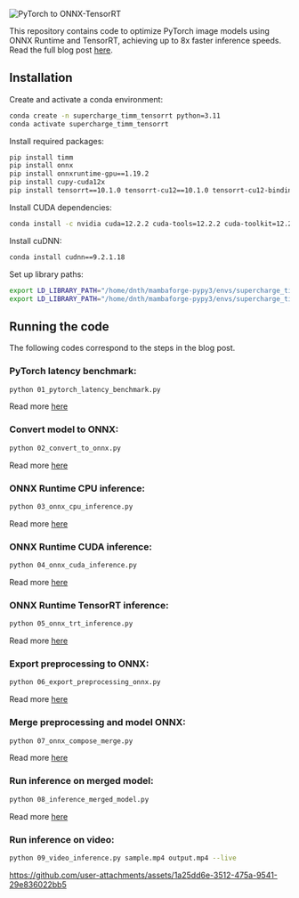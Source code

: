 ![PyTorch to ONNX-TensorRT](https://dicksonneoh.com/images/portfolio/supercharge_your_pytorch_image_models/post_image.png)

This repository contains code to optimize PyTorch image models using ONNX Runtime and TensorRT, achieving up to 8x faster inference speeds. Read the full blog post [here](https://dicksonneoh.com/portfolio/supercharge_your_pytorch_image_models/).


## Installation
Create and activate a conda environment:

```bash
conda create -n supercharge_timm_tensorrt python=3.11
conda activate supercharge_timm_tensorrt
```
 Install required packages:


```bash
pip install timm
pip install onnx
pip install onnxruntime-gpu==1.19.2
pip install cupy-cuda12x
pip install tensorrt==10.1.0 tensorrt-cu12==10.1.0 tensorrt-cu12-bindings==10.1.0 tensorrt-cu12-libs==10.1.0
```

Install CUDA dependencies:
```bash
conda install -c nvidia cuda=12.2.2 cuda-tools=12.2.2 cuda-toolkit=12.2.2 cuda-version=12.2 cuda-command-line-tools=12.2.2 cuda-compiler=12.2.2 cuda-runtime=12.2.2
```

Install cuDNN:
```bash
conda install cudnn==9.2.1.18
```

Set up library paths:
```bash
export LD_LIBRARY_PATH="/home/dnth/mambaforge-pypy3/envs/supercharge_timm_tensorrt/lib:$LD_LIBRARY_PATH"
export LD_LIBRARY_PATH="/home/dnth/mambaforge-pypy3/envs/supercharge_timm_tensorrt/lib/python3.11/site-packages/tensorrt_libs:$LD_LIBRARY_PATH"
```

## Running the code

The following codes correspond to the steps in the blog post.

### PyTorch latency benchmark:
   ```bash
   python 01_pytorch_latency_benchmark.py
   ```
Read more [here](https://dicksonneoh.com/portfolio/supercharge_your_pytorch_image_models//#-baseline-latency)

### Convert model to ONNX:
   ```bash
   python 02_convert_to_onnx.py
   ```
Read more [here](https://dicksonneoh.com/portfolio/supercharge_your_pytorch_image_models//#-convert-to-onnx)

### ONNX Runtime CPU inference:
   ```bash
   python 03_onnx_cpu_inference.py
   ```
Read more [here](https://dicksonneoh.com/portfolio/supercharge_your_pytorch_image_models//#-onnx-runtime-on-cpu)

### ONNX Runtime CUDA inference:
   ```bash
   python 04_onnx_cuda_inference.py
   ```
Read more [here](https://dicksonneoh.com/portfolio/supercharge_your_pytorch_image_models//#-onnx-runtime-on-cuda)

### ONNX Runtime TensorRT inference:
   ```bash
   python 05_onnx_trt_inference.py
   ```
Read more [here](https://dicksonneoh.com/portfolio/supercharge_your_pytorch_image_models//#-onnx-runtime-on-tensorrt)

### Export preprocessing to ONNX:
   ```bash
   python 06_export_preprocessing_onnx.py
   ```
Read more [here](https://dicksonneoh.com/portfolio/supercharge_your_pytorch_image_models//#-bake-pre-processing-into-onnx)

### Merge preprocessing and model ONNX:
   ```bash
   python 07_onnx_compose_merge.py
   ```
Read more [here](https://dicksonneoh.com/portfolio/supercharge_your_pytorch_image_models//#-bake-pre-processing-into-onnx)

### Run inference on merged model:
   ```bash
   python 08_inference_merged_model.py
   ```
Read more [here](https://dicksonneoh.com/portfolio/supercharge_your_pytorch_image_models//#-bake-pre-processing-into-onnx)

### Run inference on video:
   ```bash
   python 09_video_inference.py sample.mp4 output.mp4 --live 
   ```



https://github.com/user-attachments/assets/1a25dd6e-3512-475a-9541-29e836022bb5





<!-- # Pytorch to ONNX-TensorRT

This repository contains a script to convert a PyTorch model to ONNX format and then to TensorRT format.

## Prerequisites

- PyTorch
- ONNX
- TensorRT

## Installation
For simplicity, I'll use a conda environment with Python 3.11.

Setup conda environment:
```bash
conda create -n pt-to-onnx-tensorrt python=3.11
conda activate pt-to-onnx-tensorrt
```


1. Install CUDA components:
   ```bash
   conda install -y -c nvidia cuda=12.2.2 cuda-tools=12.2.2 cuda-toolkit=12.2.2 cuda-version=12.2 cuda-command-line-tools=12.2.2 cuda-compiler=12.2.2 cuda-runtime=12.2.2
   ```

2. Install cuDNN:
   ```bash
   conda install cudnn==9.2.1.18
   ```

3. Install ONNX Runtime GPU:
   ```bash
   pip install -U onnxruntime-gpu==1.19.2
   ```
4. Install TensorRT:
   ```bash
   pip install tensorrt==10.1.0 tensorrt-cu12==10.1.0 tensorrt-cu12-bindings==10.1.0 tensorrt-cu12-libs==10.1.0
   ```

5. Install TIMM:
   ```bash
   pip install timm, onnx, cupy
   ```

6. Set up library paths:
   ```bash
   export LD_LIBRARY_PATH="/path/to/your/conda/env/lib:$LD_LIBRARY_PATH"
   export LD_LIBRARY_PATH="/path/to/your/conda/env/lib/python3.11/site-packages/tensorrt_libs:$LD_LIBRARY_PATH"
   ```
   Note: Adjust the paths according to your Conda environment location.


## Notebooks
Benchmark notebooks:
- [Benchmark TIMM](./notebooks/benchmark_timm.ipynb)
- [Benchmark ONNX Runtime CPU](./notebooks/benchmark_onnxruntime_cpu.ipynb)
- [Benchmark ONNX Runtime GPU](./notebooks/benchmark_onnxruntime_gpu.ipynb)
- [Benchmark TensorRT](./notebooks/benchmark_tensorrt.ipynb)


Conversion notebooks:
- [Pytorch to ONNX](./notebooks/pytorch_to_onnx.ipynb)
- [ONNX to TensorRT](./notebooks/onnx_to_tensorrt.ipynb)     -->
